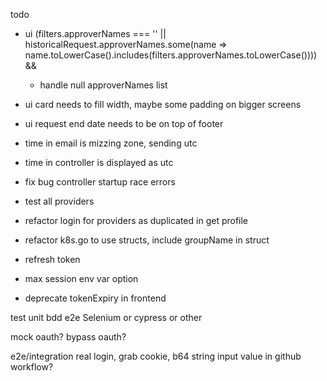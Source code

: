 todo
- ui                 (filters.approverNames === '' || historicalRequest.approverNames.some(name => name.toLowerCase().includes(filters.approverNames.toLowerCase()))) &&
  - handle null approverNames list

- ui card needs to fill width, maybe some padding on bigger screens
- ui request end date needs to be on top of footer
- time in email is mizzing zone, sending utc
- time in controller is displayed as utc
- fix bug controller startup race errors
- test all providers
- refactor login for providers as duplicated in get profile
- refactor k8s.go to use structs, include groupName in struct
- refresh token
- max session env var option
- deprecate tokenExpiry in frontend

test
  unit
  bdd
  e2e Selenium or cypress or other

  mock oauth?
  bypass oauth?

  e2e/integration 
  real login, grab cookie, b64 string input value in github workflow?
